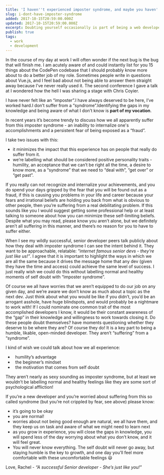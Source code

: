 ```yaml
---
title: 'I haven''t experienced imposter syndrome, and maybe you haven''t either'
slug: i-dont-have-imposter-syndrome
added: 2017-10-15T20:59:00.000Z
updated: 2017-10-15T20:59:00.000Z
excerpt: Doubting yourself occasionally is part of being a web developer.
publish: true
tags:
  - work
  - development
---
```


In the course of my day at work I will often wonder if the next bug is the bug that will finish me. I am acutely aware of and could instantly list for you 15 things about the CodePen codebase that I should probably know more about to do a better job of my role. Sometimes people write in questions about Vue.js, and I feel bad about not being able to answer them straight away because I’ve never really used it. The second conference I gave a talk at I wondered how the hell I was sharing a stage with Chris Coyier.

I have never felt like an “imposter”.I have always deserved to be here, I’ve worked hard.I don’t suffer from a “syndrome”.Identifying the gaps in my knowledge and being aware of what I don’t know is **part of my vocation**.

In recent years it’s become trendy to discuss how we all apparently suffer from this imposter syndrome - an inability to internalize one's accomplishments and a persistent fear of being exposed as a “fraud”.

I take two issues with this:
- it minimizes the impact that this experience has on people that really do suffer from it.
- we’re labelling what should be considered positive personality traits - humility, an acceptance that we can’t be right all the time, a desire to know more, as a “syndrome” that we need to “deal with”, “get over” or “get past”.

If you really can not recognize and internalize your achievements, and you do spend your days gripped by the fear that you will be found out as a fraud, if this is causing you problems in your life and career because your fears and irrational beliefs are holding you back from what is obvious to other people, then you’re suffering from a real debilitating problem. If this sounds like you I would suggest getting some professional help or at least talking to someone about how you can minimize these self-limiting beliefs. Despite what you may read, please know you aren’t alone, but we definitely aren’t all suffering in this manner, and there’s no reason for you to have to suffer either.

When I see my wildly successful, senior developer peers talk publicly about how they deal with imposter syndrome I can see the intent behind it. They want to be approachable, relatable: _"internet famous senior devs - they’re just like us!”_. I agree that it is important to highlight the ways in which we are all the same because it drives the message home that any dev (given they have the time and access) could achieve the same level of success. I just really wish we could do this without labelling normal and healthy moments of self doubt with “imposter syndrome”.

Of course we all have worries that we aren’t equipped to do our job on any given day, and we’re aware we don’t know as much about a topic as the next dev. Just think about what you would be like if you didn’t, you’d be an arrogant asshole, have huge blindspots, and would probably be a nightmare to work with! If I could nominate one common trait of the most accomplished developers I know, it would be their constant awareness of the “gap” in their knowledge and willingness to work towards closing it. Do these people doubt themselves? have moments questioning whether they deserve to be where they are? Of course they do! It is a key part to being a humble, likable, open-minded developer. They aren’t “suffering” from a “syndrome”.

I kind of wish we could talk about how we all experience:
-   humility’s advantage
-   the beginner’s mindset
-   the motivation that comes from self doubt

They aren’t nearly as sexy sounding as imposter syndrome, but at least we wouldn’t be labelling normal and healthy feelings like they are some sort of psychological affliction!

If you’re a new developer and you’re worried about suffering from this so called syndrome (but you’re not crippled by fear, see above) please know:
- it’s going to be okay
- you are normal!
- worries about not being good enough are natural, we all have them, and they keep us on task and aware of what we might need to learn next
- as you grow in experience, you will close the gaps in knowledge, you will spend less of the day worrying about what you don’t know, and it will feel great.
- You will never know everything. The self doubt will never go away, but staying humble is the key to growth, and one day you’ll feel more comfortable with these uncomfortable feelings 😃

Love, Rachel - _“A successful Senior developer - She’s just like you!"_
